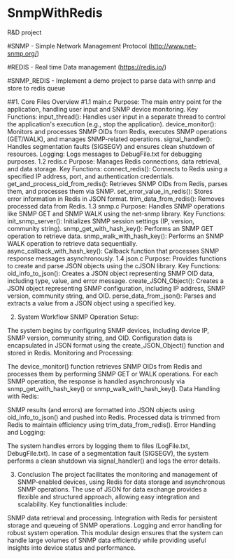 # SnmpWithRedis
R&D project

#SNMP - Simple Network Management Protocol (http://www.net-snmp.org/)

#REDIS - Real time Data management (https://redis.io/)

#SNMP_REDIS - Implement a demo project to parse data with snmp and store to redis queue


##1. Core Files Overview
#1.1 main.c
Purpose: The main entry point for the application, handling user input and SNMP device monitoring.
Key Functions:
input_thread(): Handles user input in a separate thread to control the application's execution (e.g., stop the application).
device_monitor(): Monitors and processes SNMP OIDs from Redis, executes SNMP operations (GET/WALK), and manages SNMP-related operations.
signal_handler(): Handles segmentation faults (SIGSEGV) and ensures clean shutdown of resources.
Logging: Logs messages to DebugFile.txt for debugging purposes.
1.2 redis.c
Purpose: Manages Redis connections, data retrieval, and data storage.
Key Functions:
connect_redis(): Connects to Redis using a specified IP address, port, and authentication credentials.
get_and_process_oid_from_redis(): Retrieves SNMP OIDs from Redis, parses them, and processes them via SNMP.
set_error_value_in_redis(): Stores error information in Redis in JSON format.
trim_data_from_redis(): Removes processed data from Redis.
1.3 snmp.c
Purpose: Handles SNMP operations like SNMP GET and SNMP WALK using the net-snmp library.
Key Functions:
init_snmp_server(): Initializes SNMP session settings (IP, version, community string).
snmp_get_with_hash_key(): Performs an SNMP GET operation to retrieve data.
snmp_walk_with_hash_key(): Performs an SNMP WALK operation to retrieve data sequentially.
async_callback_with_hash_key(): Callback function that processes SNMP response messages asynchronously.
1.4 json.c
Purpose: Provides functions to create and parse JSON objects using the cJSON library.
Key Functions:
oid_info_to_json(): Creates a JSON object representing SNMP OID data, including type, value, and error message.
create_JSON_Object(): Creates a JSON object representing SNMP configuration, including IP address, SNMP version, community string, and OID.
perse_data_from_json(): Parses and extracts a value from a JSON object using a specified key.

2. System Workflow
SNMP Operation Setup:

The system begins by configuring SNMP devices, including device IP, SNMP version, community string, and OID.
Configuration data is encapsulated in JSON format using the create_JSON_Object() function and stored in Redis.
Monitoring and Processing:

The device_monitor() function retrieves SNMP OIDs from Redis and processes them by performing SNMP GET or WALK operations.
For each SNMP operation, the response is handled asynchronously via snmp_get_with_hash_key() or snmp_walk_with_hash_key().
Data Handling with Redis:

SNMP results (and errors) are formatted into JSON objects using oid_info_to_json() and pushed into Redis.
Processed data is trimmed from Redis to maintain efficiency using trim_data_from_redis().
Error Handling and Logging:

The system handles errors by logging them to files (LogFile.txt, DebugFile.txt).
In case of a segmentation fault (SIGSEGV), the system performs a clean shutdown via signal_handler() and logs the error details.

3. Conclusion
The project facilitates the monitoring and management of SNMP-enabled devices, using Redis for data storage and asynchronous SNMP operations. The use of JSON for data exchange provides a flexible and structured approach, allowing easy integration and scalability. Key functionalities include:

SNMP data retrieval and processing.
Integration with Redis for persistent storage and queueing of SNMP operations.
Logging and error handling for robust system operation.
This modular design ensures that the system can handle large volumes of SNMP data efficiently while providing useful insights into device status and performance.
